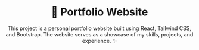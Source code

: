 <div align="center">
  <h1 class="custom-heading">🚀 Portfolio Website</h1>
  <p>This project is a personal portfolio website built using React, Tailwind CSS, and Bootstrap. The website serves as a showcase of my skills, projects, and experience. ✨</p>
</div>


